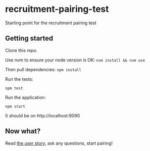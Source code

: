 # recruitment-pairing-test
Starting point for the recruitment pairing test

## Getting started

Clone this repo.

Use nvm to ensure your node version is OK: `nvm install && nvm use`

Then pull dependencies: `npm install`

Run the tests:

`npm test` 

Run the application: 

`npm start` 

It should be on http://localhost:9090

## Now what?

Read [the user story](user-story-1.md), ask any questions, start pairing!

